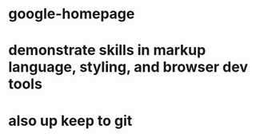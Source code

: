 # google-homepage
# demonstrate skills in markup language, styling, and browser dev tools
# also up keep to git
